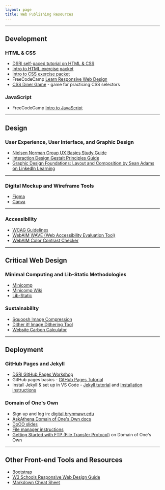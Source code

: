 ```yaml
---
layout: page
title: Web Publishing Resources
---
```


---
## Development

### HTML & CSS
 - [DSRI self-paced tutorial on HTML & CSS](https://github.com/tri-cods/html-css)
 - [Intro to HTML exercise packet](dssf-html.pdf)
 - [Intro to CSS exercise packet](dssf-css.pdf)
- FreeCodeCamp [Learn Responsive Web Design](https://www.freecodecamp.org/learn/2022/responsive-web-design/)
- [CSS Diner Game](https://flukeout.github.io/) - game for practicing CSS selectors

### JavaScript

- FreeCodeCamp [Intro to JavaScript](https://www.freecodecamp.org/learn/javascript-algorithms-and-data-structures-v8#learn-introductory-javascript-by-building-a-pyramid-generator)

---
## Design

### User Experience, User Interface, and Graphic Design
- [Nielsen Norman Group UX Basics Study Guide](https://www.nngroup.com/articles/ux-basics-study-guide/?lm=definition-user-experience&pt=article)
- [Interaction Design Gestalt Principles Guide](https://www.interaction-design.org/literature/topics/gestalt-principles)
- [Graphic Design Foundations: Layout and Composition by Sean Adams on LinkedIn Learning](https://www.linkedin.com/learning-login/share?account=76958498&forceAccount=false&redirect=https%3A%2F%2Fwww.linkedin.com%2Flearning%2Fgraphic-design-foundations-layout-and-composition%3Ftrk%3Dshare_ent_url%26shareId%3DMogcvZ8lSMGXtrG00DAyRg%253D%253D)

---
### Digital Mockup and Wireframe Tools
- [Figma](https://www.figma.com/)
- [Canva](https://www.canva.com/)

---

### Accessibility
- [WCAG Guidelines](https://www.w3.org/WAI/standards-guidelines/wcag/)
- [WebAIM WAVE (Web Accessibility Evaluation Tool)](https://wave.webaim.org/)
- [WebAIM Color Contrast Checker](https://webaim.org/resources/contrastchecker/)

---

## Critical Web Design

### Minimal Computing and Lib-Static Methodologies
- [Minicomp](https://go-dh.github.io/mincomp/)
- [Minicomp Wiki](https://minicomp.github.io/wiki/)
- [Lib-Static](https://lib-static.github.io/)

### Sustainability
- [Squoosh Image Compression](https://squoosh.app/) 
- [Dither it! Image Dithering Tool](https://ditherit.com/)
- [Website Carbon Calculator](https://www.websitecarbon.com/)

---

## Deployment

### GitHub Pages and Jekyll
- [DSRI GitHub Pages Workshop](https://github.com/tri-cods/github-pages)
- GitHub pages basics - [GitHub Pages Tutorial](https://docs.github.com/en/pages/quickstart)
- Install Jekyll & set up in VS Code - [Jekyll tutorial](https://jekyllrb.com/docs/step-by-step/01-setup/) and [Installation instructions](https://jekyllrb.com/docs/installation/)

### Domain of One's Own
- Sign up and log in: [digital.brynmawr.edu](https://digital.brynmawr.edu/)
- [AskAthena Domain of One's Own docs](https://askathena.brynmawr.edu/help/domain-of-ones-own)
- [DoOO slides](https://docs.google.com/presentation/d/e/2PACX-1vS4n01OuLlr9wu6fNtcVYFOkmF4UlvgCRJDsaND7cWUZXRwWFVN_tq234SWom24elpIwOmg6yHU1s7E/pub?start=false&loop=false&delayms=3000&slide=id.p)
- [File manager instructions](https://askathena.brynmawr.edu/help/domain-of-ones-own-manage-files)
- [Getting Started with FTP (File Transfer Protocol)](https://support.reclaimhosting.com/hc/en-us/articles/4405172059543-Getting-Started-with-FTP-File-Transfer-Protocol) on Domain of One's Own

---
## Other Front-end Tools and Resources
- [Bootstrap](https://getbootstrap.com/)
- [W3 Schools Responsive Web Design Guide](https://www.w3schools.com/html/html_responsive.asp)
- [Markdown Cheat Sheet](https://www.markdownguide.org/cheat-sheet/)
